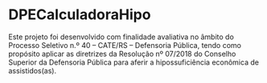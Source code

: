 # DPECalculadoraHipo
Este projeto foi desenvolvido com finalidade avaliativa no âmbito do Processo Seletivo n.º 40 – CATE/RS – Defensoria Pública, tendo como propósito aplicar as diretrizes da Resolução nº 07/2018 do Conselho Superior da Defensoria Pública para aferir a hipossuficiência econômica de assistidos(as).
